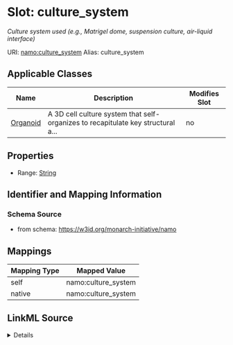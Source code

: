 

# Slot: culture_system 


_Culture system used (e.g., Matrigel dome, suspension culture, air-liquid interface)_





URI: [namo:culture_system](https://w3id.org/monarch-initiative/namo/culture_system)
Alias: culture_system

<!-- no inheritance hierarchy -->





## Applicable Classes

| Name | Description | Modifies Slot |
| --- | --- | --- |
| [Organoid](Organoid.md) | A 3D cell culture system that self-organizes to recapitulate key structural a... |  no  |






## Properties

* Range: [String](String.md)




## Identifier and Mapping Information






### Schema Source


* from schema: https://w3id.org/monarch-initiative/namo




## Mappings

| Mapping Type | Mapped Value |
| ---  | ---  |
| self | namo:culture_system |
| native | namo:culture_system |




## LinkML Source

<details>
```yaml
name: culture_system
description: Culture system used (e.g., Matrigel dome, suspension culture, air-liquid
  interface)
from_schema: https://w3id.org/monarch-initiative/namo
rank: 1000
alias: culture_system
owner: Organoid
domain_of:
- Organoid
range: string

```
</details>